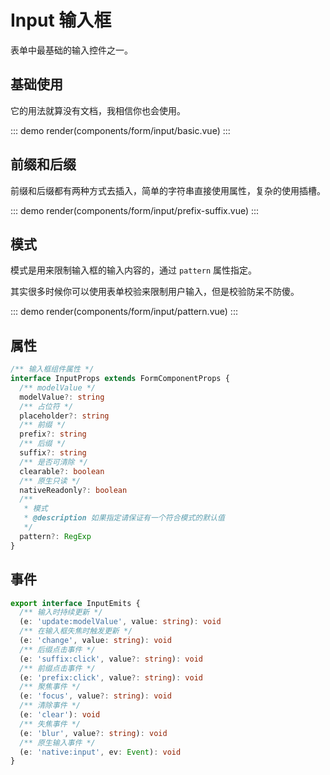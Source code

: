 # Input 输入框

表单中最基础的输入控件之一。

## 基础使用

它的用法就算没有文档，我相信你也会使用。

::: demo
render(components/form/input/basic.vue)
:::

## 前缀和后缀

前缀和后缀都有两种方式去插入，简单的字符串直接使用属性，复杂的使用插槽。

::: demo
render(components/form/input/prefix-suffix.vue)
:::

## 模式

模式是用来限制输入框的输入内容的，通过 `pattern` 属性指定。

其实很多时候你可以使用表单校验来限制用户输入，但是校验防呆不防傻。

::: demo
render(components/form/input/pattern.vue)
:::

## 属性

```ts
/** 输入框组件属性 */
interface InputProps extends FormComponentProps {
  /** modelValue */
  modelValue?: string
  /** 占位符 */
  placeholder?: string
  /** 前缀 */
  prefix?: string
  /** 后缀 */
  suffix?: string
  /** 是否可清除 */
  clearable?: boolean
  /** 原生只读 */
  nativeReadonly?: boolean
  /**
   * 模式
   * @description 如果指定请保证有一个符合模式的默认值
   */
  pattern?: RegExp
}
```

## 事件

```ts
export interface InputEmits {
  /** 输入时持续更新 */
  (e: 'update:modelValue', value: string): void
  /** 在输入框失焦时触发更新 */
  (e: 'change', value: string): void
  /** 后缀点击事件 */
  (e: 'suffix:click', value?: string): void
  /** 前缀点击事件 */
  (e: 'prefix:click', value?: string): void
  /** 聚焦事件 */
  (e: 'focus', value?: string): void
  /** 清除事件 */
  (e: 'clear'): void
  /** 失焦事件 */
  (e: 'blur', value?: string): void
  /** 原生输入事件 */
  (e: 'native:input', ev: Event): void
}
```
